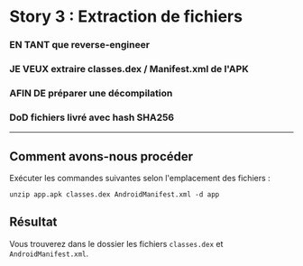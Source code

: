 # Story 3 : Extraction de fichiers

### EN TANT que reverse-engineer

### JE VEUX extraire classes.dex / Manifest.xml de l'APK

### AFIN DE préparer une décompilation

### DoD fichiers livré avec hash SHA256

---

## Comment avons-nous procéder

Exécuter les commandes suivantes selon l'emplacement des fichiers :

```
unzip app.apk classes.dex AndroidManifest.xml -d app
```

## Résultat

Vous trouverez dans le dossier les fichiers `classes.dex` et `AndroidManifest.xml`.